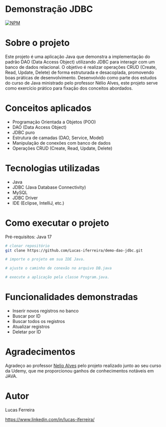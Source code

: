 # Demonstração JDBC
[![NPM](https://img.shields.io/npm/l/react)](https://github.com/Lucas-iferreira/demo-dao-jdbc/edit/master/LICENSE) 

# Sobre o projeto

Este projeto é uma aplicação Java que demonstra a implementação do padrão DAO (Data Access Object) utilizando JDBC para interagir com um banco de dados relacional. O objetivo é realizar operações CRUD (Create, Read, Update, Delete) de forma estruturada e desacoplada, promovendo boas práticas de desenvolvimento.​
Desenvolvido como parte dos estudos do curso de Java ministrado pelo professor Nélio Alves, este projeto serve como exercício prático para fixação dos conceitos abordados.

# Conceitos aplicados
- Programação Orientada a Objetos (POO)
- DAO (Data Access Object)
- JDBC puro
- Estrutura de camadas (DAO, Service, Model)
- Manipulação de conexões com banco de dados
- Operações CRUD (Create, Read, Update, Delete)

# Tecnologias utilizadas
- Java
- JDBC (Java Database Connectivity)
- MySQL 
- JDBC Driver
- IDE (Eclipse, IntelliJ, etc.)


# Como executar o projeto

Pré-requisitos: Java 17

```bash
# clonar repositório
git clone https://github.com/Lucas-iferreira/demo-dao-jdbc.git

# importe o projeto em sua IDE Java.

# ajuste o caminho de conexão no arquivo DB.java

# execute a aplicação pela classe Program.java.

```

# Funcionalidades demonstradas
- Inserir novos registros no banco
- Buscar por ID
- Buscar todos os registros
- Atualizar registros
- Deletar por ID

# Agradecimentos
Agradeço ao professor [Nelio Alves](https://www.linkedin.com/in/nelio-alves/) pelo projeto realizado junto ao seu curso da Udemy, que me proporcionou ganhos de conhecimentos notáveis em JAVA.

# Autor

Lucas Ferreira

https://www.linkedin.com/in/lucas-iferreira/
